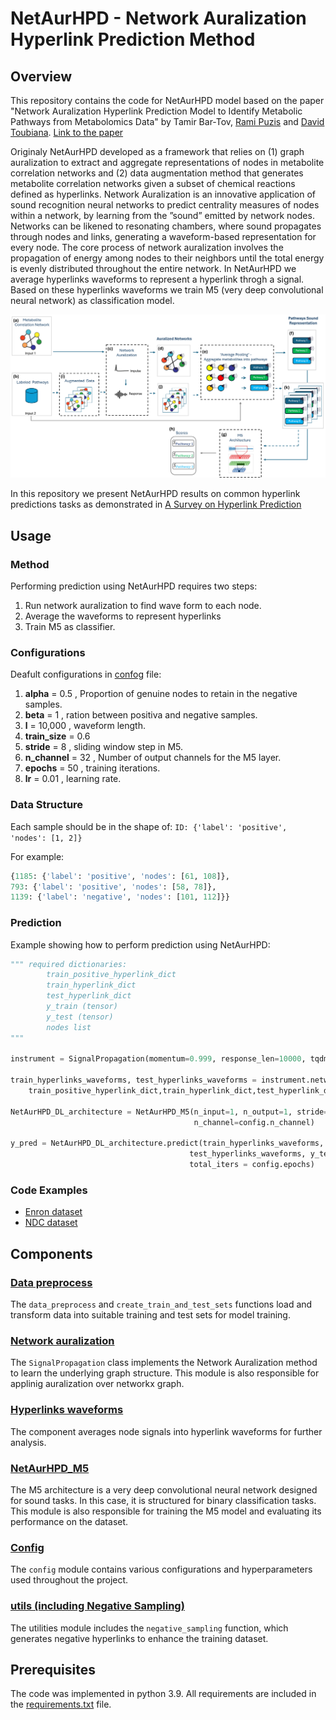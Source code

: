 # NetAurHPD - Network Auralization Hyperlink Prediction Method

## Overview
This repository contains the code for NetAurHPD model based on the paper "Network Auralization Hyperlink Prediction Model to Identify Metabolic Pathways from Metabolomics Data" by Tamir Bar-Tov, [Rami Puzis](https://scholar.google.com/citations?user=SfJ_pOYAAAAJ&hl=iw&oi=sra) and [David Toubiana](https://scholar.google.com/citations?user=-l5S-ScAAAAJ&hl=iw&oi=sra). [Link to the paper](https://arxiv.org/pdf/2410.22030)

Originaly NetAurHPD developed as a framework that relies on (1) graph auralization to extract and aggregate representations of nodes in metabolite correlation networks and (2) data augmentation method that generates metabolite correlation networks given a subset of chemical reactions defined as hyperlinks. Network Auralization is an innovative application of sound recognition neural networks to predict centrality measures of nodes within a network, by learning from the ”sound” emitted by network nodes. Networks can be likened to resonating chambers, where sound propagates through nodes and links, generating a waveform-based representation for every node. The core process of network auralization involves the propagation of energy among nodes to their neighbors until the total energy is evenly distributed throughout the entire network. In NetAurHPD we average hyperlinks waveforms to represent a hyperlink throgh a signal. Based on these hyperlinks waveforms we train M5 (very deep convolutional neural network) as classification model.

![NetAurHPD_pipeline](https://github.com/TamirBar-Tov/NetAurHPD-Network-Auralization-Hyperlink-Prediction-Method/blob/master/NetAurHPD/NetAurHPD_pipeline.png)

In this repository we present NetAurHPD results on common hyperlink predictions tasks as demonstrated in [A Survey on Hyperlink Prediction](https://scholar.harvard.edu/sites/scholar.harvard.edu/files/canc/files/2207.02911.pdf)

## Usage
### Method
Performing prediction using NetAurHPD requires two steps:
1. Run network auralization to find wave form to each node.
2. Average the waveforms to represent hyperlinks
3. Train M5 as classifier.

### Configurations
Deafult configurations in [confog](https://github.com/TamirBar-Tov/NetAurHPD-Network-Auralization-Hyperlink-Prediction-Method/blob/master/NetAurHPD/config.py) file:
1. **alpha** = 0.5 , Proportion of genuine nodes to retain in the negative samples.
2. **beta** = 1 , ration between positiva and negative samples.
3. **l** = 10,000 , waveform length.
4. **train_size** = 0.6
5. **stride** = 8 , sliding window step in M5.
6. **n_channel** = 32 , Number of output channels for the M5 layer. 
7. **epochs** = 50 , training iterations.
8. **lr** = 0.01 , learning rate.

### Data Structure
Each sample should be in the shape of: `ID: {'label': 'positive', 'nodes': [1, 2]}`

For example:
```python
{1185: {'label': 'positive', 'nodes': [61, 108]}, 
793: {'label': 'positive', 'nodes': [58, 78]},
1139: {'label': 'negative', 'nodes': [101, 112]}}
```

### Prediction
Example showing how to perform prediction using NetAurHPD:
```python
""" required dictionaries: 
        train_positive_hyperlink_dict
        train_hyperlink_dict
        test_hyperlink_dict
        y_train (tensor)
        y_test (tensor)
        nodes list
"""

instrument = SignalPropagation(momentum=0.999, response_len=10000, tqdm=lambda x: x, device) 

train_hyperlinks_waveforms, test_hyperlinks_waveforms = instrument.networkx_auralization(
    train_positive_hyperlink_dict,train_hyperlink_dict,test_hyperlink_dict,nodes,how_graph=True)

NetAurHPD_DL_architecture = NetAurHPD_M5(n_input=1, n_output=1, stride=config.stride,
                                         n_channel=config.n_channel)
                                         
y_pred = NetAurHPD_DL_architecture.predict(train_hyperlinks_waveforms, y_train, 
                                        test_hyperlinks_waveforms, y_test,lr=config.lr,
                                        total_iters = config.epochs)

```
### Code Examples
- [Enron dataset](https://github.com/TamirBar-Tov/NetAurHPD-Network-Auralization-Hyperlink-Prediction-Method/tree/master/Examples/Enron)
- [NDC dataset](https://github.com/TamirBar-Tov/NetAurHPD-Network-Auralization-Hyperlink-Prediction-Method/tree/master/Examples/NDC)

## Components
### [Data preprocess](https://github.com/TamirBar-Tov/NetAurHPD-Network-Auralization-Hyperlink-Prediction-Method/blob/master/Examples/data_preprocess.py)
The `data_preprocess` and `create_train_and_test_sets` functions load and transform data into suitable training and test sets for model training.

### [Network auralization](https://github.com/TamirBar-Tov/NetAurHPD-Network-Auralization-Hyperlink-Prediction-Method/blob/master/NetAurHPD/network_auralization.py)
The `SignalPropagation` class implements the Network Auralization method to learn the underlying graph structure. This module is also responsible for applinig auralization over networkx graph.

### [Hyperlinks waveforms](https://github.com/TamirBar-Tov/NetAurHPD-Network-Auralization-Hyperlink-Prediction-Method/blob/master/NetAurHPD/hyperlinks_waveforms.py)
The component averages node signals into hyperlink waveforms for further analysis.

### [NetAurHPD_M5](https://github.com/TamirBar-Tov/NetAurHPD-Network-Auralization-Hyperlink-Prediction-Method/blob/master/NetAurHPD/NetAurHPD_M5.py)
The M5 architecture is a very deep convolutional neural network designed for sound tasks. In this case, it is structured for binary classification tasks. This module is also responsible for training the M5 model and evaluating its performance on the dataset.

### [Config](https://github.com/TamirBar-Tov/NetAurHPD-Network-Auralization-Hyperlink-Prediction-Method/blob/master/NetAurHPD/config.py)
The `config` module contains various configurations and hyperparameters used throughout the project.

### [utils (including Negative Sampling)](https://github.com/TamirBar-Tov/NetAurHPD-Network-Auralization-Hyperlink-Prediction-Method/blob/master/Examples/utils.py)
The utilities module includes the `negative_sampling` function, which generates negative hyperlinks to enhance the training dataset.


## Prerequisites
The code was implemented in python 3.9. All requirements are included in the [requirements.txt](https://github.com/TamirBar-Tov/NetAurHPD-Network-Auralization-Hyperlink-Prediction-Method/blob/master/NetAurHPD/requirments.txt) file.
